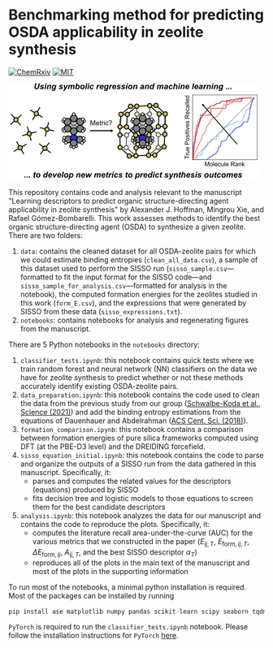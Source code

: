 # Benchmarking method for predicting OSDA applicability in zeolite synthesis

[![ChemRxiv](https://img.shields.io/badge/ChemRxiv-2024--mbg26-green)](https://doi.org/10.26434/chemrxiv-2024-mbg26)
[![MIT](https://img.shields.io/badge/License-MIT-3b82f6.svg)](https://opensource.org/license/mit)

![Graphical Abstract](sisso_toc.png)

This repository contains code and analysis relevant to the manuscript "Learning descriptors to predict organic structure-directing agent applicability in zeolite synthesis" by Alexander J. Hoffman, Mingrou Xie, and Rafael G&oacute;mez-Bombarelli. This work assesses methods to identify the best organic structure-directing agent (OSDA) to synthesize a given zeolite. There are two folders:

1. `data`: contains the cleaned dataset for all OSDA-zeolite pairs for which we could estimate binding entropies (`clean_all_data.csv`), a sample of this dataset used to perform the SISSO run (`sisso_sample.csv`&mdash;formatted to fit the input format for the SISSO code&mdash;and `sisso_sample_for_analysis.csv`&mdash;formatted for analysis in the notebook), the computed formation energies for the zeolites studied in this work (`form_E.csv`), and the expressions that were generated by SISSO from these data (`sisso_expressions.txt`).
2. `notebooks`: contains notebooks for analysis and regenerating figures from the manuscript.

There are 5 Python notebooks in the `notebooks` directory:

1. `classifier_tests.ipynb`: this notebook contains quick tests where we train random forest and neural network (NN) classifiers on the data we have for zeolite synthesis to predict whether or not these methods accurately identify existing OSDA-zeolite pairs.
2. `data_preparation.ipynb`: this notebook contains the code used to clean the data from the previous study from our group ([Schwalbe-Koda et al., Science (2021)](https://www.science.org/doi/full/10.1126/science.abh3350)) and add the binding entropy estimations from the equations of Dauenhauer and Abdelrahman ([ACS Cent. Sci. (2018)](https://pubs.acs.org/doi/full/10.1021/acscentsci.8b00419)).
3. `formation_comparison.ipynb`: this notebook contains a comparison between formation energies of pure silica frameworks computed using DFT (at the PBE-D3 level) and the DREIDING forcefield.
4. `sisso_equation_initial.ipynb`: this notebook contains the code to parse and organize the outputs of a SISSO run from the data gathered in this manuscript. Specifically, it:
    - parses and computes the related values for the descriptors (equations) produced by SISSO
    - fits decision tree and logistic models to those equations to screen them for the best candidate descriptors
5. `analysis.ipynb`: this notebook analyzes the data for our manuscript and contains the code to reproduce the plots. Specifically, it:
    - computes the literature recall area-under-the-curve (AUC) for the various metrics that we constructed in the paper ($E_{ij,T}$, $E_{\text{form},ij,T}$, $\Delta E_{\text{form},ij}$, $A_{ij,T}$, and the best SISSO descriptor $\alpha_T$)
    - reproduces all of the plots in the main text of the manuscript and most of the plots in the supporting information

To run most of the notebooks, a minimal python installation is required. Most of the packages can be installed by running

```python
pip install ase matplotlib numpy pandas scikit-learn scipy seaborn tqdm
```

`PyTorch` is required to run the `classifier_tests.ipynb` notebook. Please follow the installation instructions for `PyTorch` [here](https://pytorch.org/get-started/locally/).